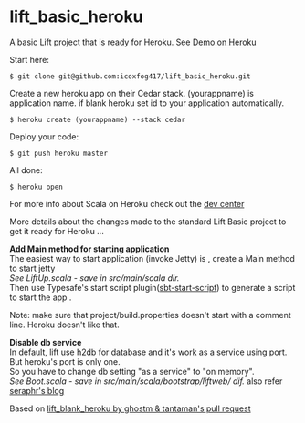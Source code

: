 lift_basic_heroku
=================

A basic Lift project that is ready for Heroku. See [Demo on Heroku](http://liftbasicheroku.herokuapp.com/)

Start here:

    $ git clone git@github.com:icoxfog417/lift_basic_heroku.git

Create a new heroku app on their Cedar stack.  (yourappname) is application name. if blank heroku set id to your application automatically.

    $ heroku create (yourappname) --stack cedar

Deploy your code:

    $ git push heroku master

All done:

    $ heroku open

For more info about Scala on Heroku check out the [dev center](http://devcenter.heroku.com/articles/scala)

More details about the changes made to the standard Lift Basic project to get it ready for Heroku ...

**Add Main method for starting application**  
 The easiest way to start application (invoke Jetty) is , create a Main method to start jetty  
 *See LiftUp.scala - save in src/main/scala dir.*  
 Then use Typesafe's start script plugin([sbt-start-script](https://github.com/sbt/sbt-start-script)) to generate a script to start the app .

Note: make sure that project/build.properties doesn't start with a comment line.  Heroku doesn't like that.

**Disable db service**  
In default, lift use h2db for database and it's work as a service using port. But heroku's port is only one.  
So you have to change db setting "as a service" to "on memory".  
 *See Boot.scala - save in src/main/scala/bootstrap/liftweb/ dif.*  also refer [seraphr's blog]([http://d.hatena.ne.jp/seraphr/20110924/1316811093)


Based on [lift_blank_heroku by ghostm & tantaman's pull request](https://github.com/ghostm/lift_blank_heroku)
